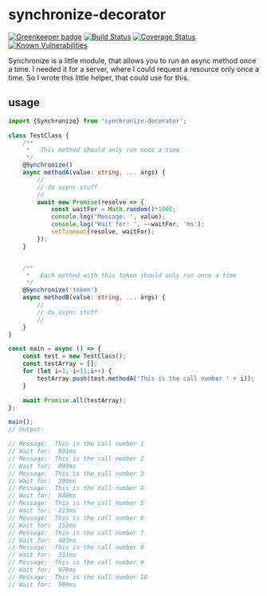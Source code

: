 # synchronize-decorator
[![Greenkeeper badge](https://badges.greenkeeper.io/Thomas-P/synchronize-decorator.svg)](https://greenkeeper.io/) [![Build Status](https://travis-ci.org/Thomas-P/synchronize-decorator.svg?branch=master)](https://travis-ci.org/Thomas-P/synchronize-decorator) [![Coverage Status](https://coveralls.io/repos/github/Thomas-P/synchronize-decorator/badge.svg)](https://coveralls.io/github/Thomas-P/synchronize-decorator) [![Known Vulnerabilities](https://snyk.io/test/github/thomas-p/synchronize-decorator/badge.svg)](https://snyk.io/test/github/thomas-p/synchronize-decorator)

Synchronize is a little module, that allows you to run an async method once a time. I needed it for a server, where I could request a resource only once a time. So I wrote this little helper, that could use for this. 

## usage
```typescript
import {Synchronize} from 'synchronize-decorator';

class TestClass {
    /**
     *   This method should only run once a time
     */
    @Synchronize()
    async methodA(value: string, ... args) {
        //
        // do async stuff
        //
        await new Promise(resolve => {
            const waitFor = Math.random()*1000;
            console.log('Message: ', value);
            console.log('Wait for: ', ~~waitFor, 'ms');
            setTimeout(resolve, waitFor);
        });
    }


    /**
     *   Each method with this token should only run once a time
     */
    @Synchronize('token')
    async methodB(value: string, ... args) {
        //
        // do async stuff
        //
    }
}

const main = async () => {
    const test = new TestClass();
    const testArray = [];
    for (let i=1; i<11;i++) {
        testArray.push(test.methodA('This is the call number ' + i));
    }

    await Promise.all(testArray);
};

main();
// Output:

// Message:  This is the call number 1
// Wait for:  831ms
// Message:  This is the call number 2
// Wait for:  893ms
// Message:  This is the call number 3
// Wait for:  293ms
// Message:  This is the call number 4
// Wait for:  846ms
// Message:  This is the call number 5
// Wait for:  213ms
// Message:  This is the call number 6
// Wait for:  152ms
// Message:  This is the call number 7
// Wait for:  403ms
// Message:  This is the call number 8
// Wait for:  311ms
// Message:  This is the call number 9
// Wait for:  970ms
// Message:  This is the call number 10
// Wait for:  599ms
```